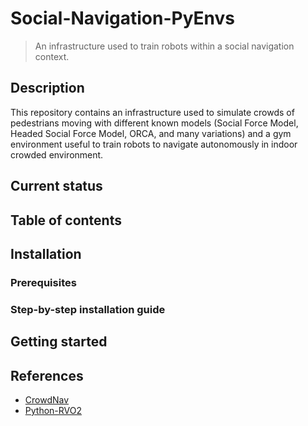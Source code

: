 # Social-Navigation-PyEnvs

> An infrastructure used to train robots within a social navigation context.

## Description

This repository contains an infrastructure used to simulate crowds of pedestrians moving with different known models (Social Force Model, Headed Social Force Model, ORCA, and many variations) and a gym environment useful to train robots to navigate autonomously in indoor crowded environment.

## Current status

## Table of contents

## Installation
### Prerequisites
### Step-by-step installation guide

## Getting started

## References
- [CrowdNav](https://github.com/ChanganVR/RelationalGraphLearning)
- [Python-RVO2](https://github.com/sybrenstuvel/Python-RVO2)